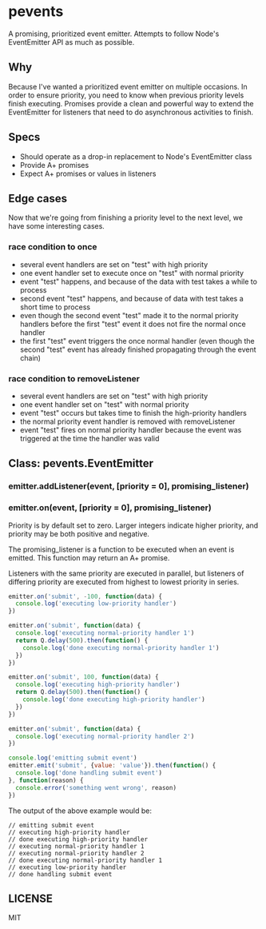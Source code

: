 pevents
=======

A promising, prioritized event emitter. Attempts to follow Node's EventEmitter API as much as possible.

## Why

Because I've wanted a prioritized event emitter on multiple occasions. In order to ensure priority, you need to know when previous priority levels finish executing. Promises provide a clean and powerful way to extend the EventEmitter for listeners that need to do asynchronous activities to finish.

## Specs

* Should operate as a drop-in replacement to Node's EventEmitter class
* Provide A+ promises
* Expect A+ promises or values in listeners

## Edge cases

Now that we're going from finishing a priority level to the next level, we have some interesting cases.

### race condition to once

* several event handlers are set on "test" with high priority
* one event handler set to execute once on "test" with normal priority
* event "test" happens, and because of the data with test takes a while to process
* second event "test" happens, and because of data with test takes a short time to process
* even though the second event "test" made it to the normal priority handlers before the first "test" event it does not fire the normal once handler
* the first "test" event triggers the once normal handler (even though the second "test" event has already finished propagating through the event chain)

### race condition to removeListener

* several event handlers are set on "test" with high priority
* one event handler set on "test" with normal priority
* event "test" occurs but takes time to finish the high-priority handlers
* the normal priority event handler is removed with removeListener
* event "test" fires on normal priority handler because the event was triggered at the time the handler was valid

## Class: pevents.EventEmitter

### emitter.addListener(event, [priority = 0], promising_listener)
### emitter.on(event, [priority = 0], promising_listener)

Priority is by default set to zero. Larger integers indicate higher priority, and priority may be both positive and negative.

The promising_listener is a function to be executed when an event is emitted. This function may return an A+ promise.

Listeners with the same priority are executed in parallel, but listeners of differing priority are executed from highest to lowest priority in series.

```javascript
emitter.on('submit', -100, function(data) {
  console.log('executing low-priority handler')
})

emitter.on('submit', function(data) {
  console.log('executing normal-priority handler 1')
  return Q.delay(500).then(function() {
    console.log('done executing normal-priority handler 1')
  })
})

emitter.on('submit', 100, function(data) {
  console.log('executing high-priority handler')
  return Q.delay(500).then(function() {
    console.log('done executing high-priority handler')
  })
})

emitter.on('submit', function(data) {
  console.log('executing normal-priority handler 2')
})

console.log('emitting submit event')
emitter.emit('submit', {value: 'value'}).then(function() {
  console.log('done handling submit event')
}, function(reason) {
  console.error('something went wrong', reason)
})
```

The output of the above example would be:

```
// emitting submit event
// executing high-priority handler
// done executing high-priority handler
// executing normal-priority handler 1
// executing normal-priority handler 2
// done executing normal-priority handler 1
// executing low-priority handler
// done handling submit event
```

## LICENSE

MIT

